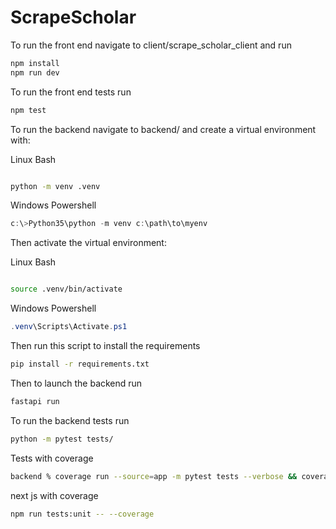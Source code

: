 # ScrapeScholar

To run the front end navigate to client/scrape_scholar_client and run 

```bash
npm install
npm run dev
```
To run the front end tests run
```bash
npm test
```

To run the backend navigate to backend/ and create a virtual environment with:

Linux Bash
```bash

python -m venv .venv
```

Windows Powershell
```powershell
c:\>Python35\python -m venv c:\path\to\myenv
```


Then activate the virtual environment:

Linux Bash
```bash

source .venv/bin/activate
```

Windows Powershell
```powershell
.venv\Scripts\Activate.ps1
```

Then run this script to install the requirements
```bash
pip install -r requirements.txt
```


Then to launch the backend run
```bash
fastapi run
```

To run the backend tests run
```bash
python -m pytest tests/
```


Tests with coverage
```bash
backend % coverage run --source=app -m pytest tests --verbose && coverage report -m
```

next js with coverage
```bash
npm run tests:unit -- --coverage
```